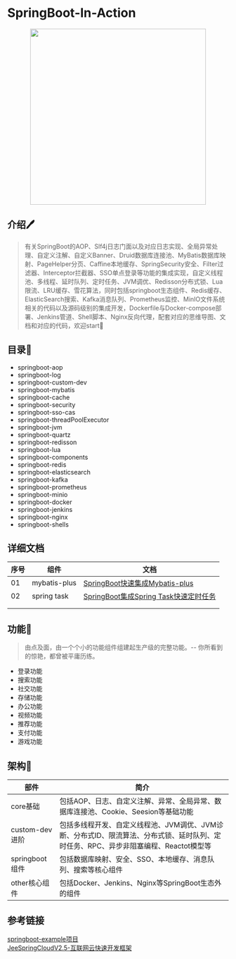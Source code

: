 # SpringBoot-In-Action

<div align=center>
<img src="http://pic.deepinsea.top/images/2022/02/27/202202270654163.png" width="400px">
</div>

## 介绍🖊️
>有关SpringBoot的AOP、Slf4j日志门面以及对应日志实现、全局异常处理、自定义注解、自定义Banner、Druid数据库连接池、MyBatis数据库映射、PageHelper分页、Caffine本地缓存、SpringSecurity安全、Filter过滤器、Interceptor拦截器、SSO单点登录等功能的集成实现，自定义线程池、多线程、延时队列、定时任务、JVM调优、Redisson分布式锁、Lua限流、LRU缓存、雪花算法，同时包括springboot生态组件、Redis缓存、ElasticSearch搜索、Kafka消息队列、Prometheus监控、MinIO文件系统相关的代码以及源码级别的集成开发，Dockerfile与Docker-compose部署、Jenkins管道、Shell脚本、Nginx反向代理，配套对应的思维导图、文档和对应的代码，欢迎start🎈
## 目录🚥
* springboot-aop
* springboot-log
* springboot-custom-dev
* springboot-mybatis
* springboot-cache
* springboot-security
* springboot-sso-cas
* springboot-threadPoolExecutor
* springboot-jvm
* springboot-quartz
* springboot-redisson
* springboot-lua
* springboot-components
* springboot-redis
* springboot-elasticsearch
* springboot-kafka
* springboot-prometheus
* springboot-minio
* springboot-docker
* springboot-jenkins
* springboot-nginx
* springboot-shells

## 详细文档

| 序号 | 组件         | 文档                                                         |
| ---- | ------------ | ------------------------------------------------------------ |
| 01   | mybatis-plus | [SpringBoot快速集成Mybatis-plus](springboot-mybatisplus/README.md) |
| 02   | spring task  | [SpringBoot集成Spring Task快速定时任务](springboot-scheduletask/README.md) |
|      |              |                                                              |
|      |              |                                                              |

## 功能🎨

> 由点及面，由一个个小的功能组件组建起生产级的完整功能。-- 你所看到的惊艳，都曾被平庸历练。

* 登录功能
* 搜索功能
* 社交功能
* 存储功能
* 办公功能
* 视频功能
* 推荐功能
* 支付功能
* 游戏功能
## 架构🗼

| 部件           | 简介                                                         |
| -------------- | ------------------------------------------------------------ |
| core基础       | 包括AOP、日志、自定义注解、异常、全局异常、数据库连接池、Cookie、Seesion等基础功能 |
| custom-dev进阶 | 包括多线程开发、自定义线程池、JVM调优、JVM诊断、分布式ID、限流算法、分布式锁、延时队列、定时任务、RPC、异步非阻塞编程、Reactot模型等 |
| springboot组件 | 包括数据库映射、安全、SSO、本地缓存、消息队列、搜索等核心组件 |
| other核心组件   | 包括Docker、Jenkins、Nginx等SpringBoot生态外的组件           |
## 参考链接
[springboot-example项目](https://github.com/L316476844/springbootexample) <br>
[JeeSpringCloudV2.5-互联网云快速开发框架](https://github.com/2014shijina2014/jeeSpringCloud)
